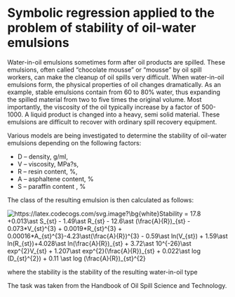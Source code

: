 # Symbolic regression applied to the problem of stability of oil-water emulsions

Water-in-oil emulsions sometimes form after oil products are spilled. These emulsions, often called “chocolate mousse” or “mousse” by oil spill workers, can make the cleanup of oil spills very difficult. When water-in-oil emulsions form, the physical properties of oil changes dramatically. As an example, stable emulsions contain from 60 to 80% water, thus expanding the spilled material from two to five times the original volume. Most importantly, the viscosity of the oil typically increase by a factor of 500-1000. A liquid product is changed into a heavy, semi solid material. These emulsions are difficult
to recover with ordinary spill recovery equipment.


Various models are being investigated to determine the stability of oil-water emulsions depending on the following factors:
- D – density, g/ml,
- V – viscosity, MPa?s,
- R – resin content, %,
- A – asphaltene content, %
- S – paraffin content , %

The class of the resulting emulsion is then calculated as follows:

<img src="https://latex.codecogs.com/svg.image?\bg{white}Stability&space;=&space;17.8&space;&plus;0.013\ast&space;S_{st}&space;-&space;1.49\ast&space;R_{st}&space;-&space;12.6\ast&space;(\frac{A}{R})_{st}&space;-&space;0.073*V_{st}^{3}&space;&plus;&space;0.0019*R_{st}^{3}&space;&plus;&space;0.00016*A_{st}^{3}-4.23\ast(\frac{A}{R})^{3}&space;-&space;0.59\ast&space;ln(V_{st})&space;&plus;&space;1.59\ast&space;ln(R_{st})&plus;4.028\ast&space;ln(\frac{A}{R})_{st}&space;&plus;&space;3.72\ast&space;10^{-26}\ast&space;exp^{2}V_{st}&space;&plus;&space;1.207\ast&space;exp^{2}(\frac{A}{R})_{st}&space;&plus;&space;0.022\ast&space;log&space;(D_{st}^{2})&space;&plus;&space;0.11&space;\ast&space;log&space;(\frac{A}{R})_{st}^{2}" title="https://latex.codecogs.com/svg.image?\bg{white}Stability = 17.8 +0.013\ast S_{st} - 1.49\ast R_{st} - 12.6\ast (\frac{A}{R})_{st} - 0.073*V_{st}^{3} + 0.0019*R_{st}^{3} + 0.00016*A_{st}^{3}-4.23\ast(\frac{A}{R})^{3} - 0.59\ast ln(V_{st}) + 1.59\ast ln(R_{st})+4.028\ast ln(\frac{A}{R})_{st} + 3.72\ast 10^{-26}\ast exp^{2}V_{st} + 1.207\ast exp^{2}(\frac{A}{R})_{st} + 0.022\ast log (D_{st}^{2}) + 0.11 \ast log (\frac{A}{R})_{st}^{2}" />

where the stability is the stability of the resulting water-in-oil type

The task was taken from the Handbook of Oil Spill Science and Technology.
